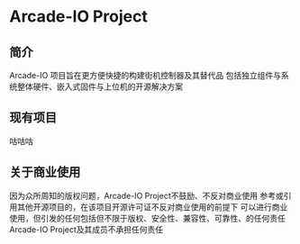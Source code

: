 # Arcade-IO Project
## 简介
Arcade-IO 项目旨在更方便快捷的构建街机控制器及其替代品
包括独立组件与系统整体硬件、嵌入式固件与上位机的开源解决方案
## 现有项目
咕咕咕
## 关于商业使用
因为众所周知的版权问题，Arcade-IO Project不鼓励、不反对商业使用
参考或引用其他开源项目的，在该项目开源许可证不反对商业使用的前提下
可以进行商业使用，但引发的任何包括但不限于版权、安全性、兼容性、可靠性、的任何责任
Arcade-IO Project及其成员不承担任何责任
